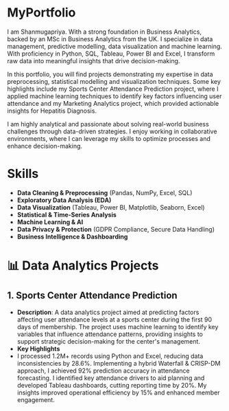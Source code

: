 # MyPortfolio
I am Shanmugapriya. With a strong foundation in Business Analytics, backed by an MSc in Business Analytics from the UK. I specialize in data management, predictive modelling, data visualization and machine learning. With proficiency in Python, SQL, Tableau, Power BI and Excel, I transform raw data into meaningful insights that drive decision-making.

In this portfolio, you will find projects demonstrating my expertise in data preprocessing, statistical modelling and visualization techniques. Some key highlights include my Sports Center Attendance Prediction project, where I applied machine learning techniques to identify key factors influencing user attendance and my Marketing Analytics project, which provided actionable insights for Hepatitis Diagnosis.

I am highly analytical and passionate about solving real-world business challenges through data-driven strategies. I enjoy working in collaborative environments, where I can leverage my skills to optimize processes and enhance decision-making.

#  Skills

-  **Data Cleaning & Preprocessing** (Pandas, NumPy, Excel, SQL)
-  **Exploratory Data Analysis (EDA)**
-  **Data Visualization** (Tableau, Power BI, Matplotlib, Seaborn, Excel)
-  **Statistical & Time-Series Analysis**
-  **Machine Learning & AI** 
-  **Data Privacy & Protection** (GDPR Compliance, Secure Data Handling)
-  **Business Intelligence & Dashboarding**

# 📊 Data Analytics Projects

## 1. Sports Center Attendance Prediction
- **Description**: 
  A data analytics project aimed at predicting factors affecting user attendance levels at a sports center during the first 90 days of membership. The project uses machine learning to identify key variables that influence attendance patterns, providing insights to support strategic decision-making for the center's management.
- **Key Highlights**
-  I processed 1.2M+ records using Python and Excel, reducing data inconsistencies by 28.6%. Implementing a hybrid Waterfall & CRISP-DM approach, I achieved 92% prediction accuracy in attendance forecasting. I identified key attendance drivers to aid planning and developed Tableau dashboards, cutting reporting time by 20%. My insights improved operational efficiency by 15% and enhanced member engagement.
